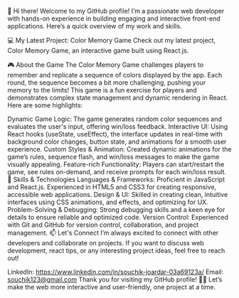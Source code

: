 👋 Hi there! Welcome to my GitHub profile! I’m a passionate web developer with hands-on experience in building engaging and interactive front-end applications. Here’s a quick overview of my work and skills.

💻 My Latest Project: Color Memory Game
Check out my latest project, Color Memory Game, an interactive game built using React.js.

🎮 About the Game
The Color Memory Game challenges players to remember and replicate a sequence of colors displayed by the app. Each round, the sequence becomes a bit more challenging, pushing your memory to the limits! This game is a fun exercise for players and demonstrates complex state management and dynamic rendering in React. Here are some highlights:

Dynamic Game Logic: The game generates random color sequences and evaluates the user's input, offering win/loss feedback.
Interactive UI: Using React hooks (useState, useEffect), the interface updates in real-time with background color changes, button state, and animations for a smooth user experience.
Custom Styles & Animation: Created dynamic animations for the game’s rules, sequence flash, and win/loss messages to make the game visually appealing.
Feature-rich Functionality: Players can start/restart the game, see rules on-demand, and receive prompts for each win/loss result.
🚀 Skills & Technologies
Languages & Frameworks: Proficient in JavaScript and React.js. Experienced in HTML5 and CSS3 for creating responsive, accessible web applications.
Design & UI: Skilled in creating clean, intuitive interfaces using CSS animations, and effects, and optimizing for UX.
Problem-Solving & Debugging: Strong debugging skills and a keen eye for details to ensure reliable and optimized code.
Version Control: Experienced with Git and GitHub for version control, collaboration, and project management.
📫 Let's Connect
I’m always excited to connect with other developers and collaborate on projects. If you want to discuss web development, react tips, or any interesting project ideas, feel free to reach out!

LinkedIn: https://www.linkedin.com/in/souchik-joardar-03a69123a/
Email: souchik123@gmail.com
Thank you for visiting my GitHub profile! 👨‍💻 Let’s make the web more interactive and user-friendly, one project at a time.








